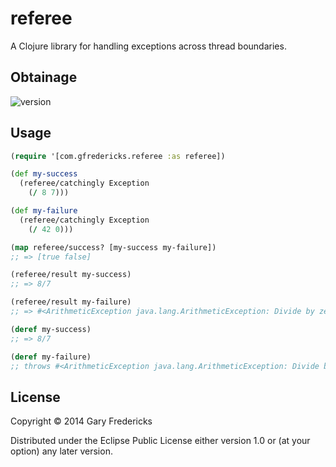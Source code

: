 # referee

A Clojure library for handling exceptions across thread boundaries.

## Obtainage

![version](http://clojars.org/com.gfredericks/referee/latest-version.svg)

## Usage

``` clojure
(require '[com.gfredericks.referee :as referee])

(def my-success
  (referee/catchingly Exception
    (/ 8 7)))

(def my-failure
  (referee/catchingly Exception
    (/ 42 0)))

(map referee/success? [my-success my-failure])
;; => [true false]

(referee/result my-success)
;; => 8/7

(referee/result my-failure)
;; => #<ArithmeticException java.lang.ArithmeticException: Divide by zero>

(deref my-success)
;; => 8/7

(deref my-failure)
;; throws #<ArithmeticException java.lang.ArithmeticException: Divide by zero>
```

## License

Copyright © 2014 Gary Fredericks

Distributed under the Eclipse Public License either version 1.0 or (at
your option) any later version.
